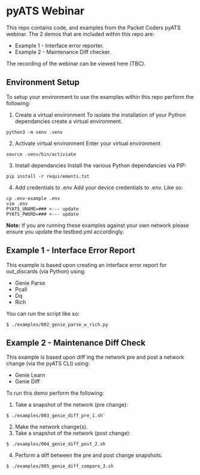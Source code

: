 # pyATS Webinar

This repo contains code, and examples from the Packet Coders pyATS webinar.
The 2 demos that are included within this repo are:
* Example 1 - Interface error reporter.
* Example 2 - Maintenance Diff checker.

The recording of the webinar can be viewed here (TBC).

## Environment Setup

To setup your environment to use the examples within this repo perform the following:


1.  Create a virtual environment
To isolate the installation of your Python dependancies create a virtual environment.
```
python3 -m venv .venv
```

2. Activate virtual environment
Enter your virtual environment
```
source .venv/bin/activiate
```

3. Install dependancies
Install the various Python dependancies via PIP:
```
pip install -r requirements.txt
```

4. Add credentials to .env
Add your device credentials to .env. Like so:
```
cp .env-example .env
vim .env
PYATS_UNAME=### <--- update
PYATS_PWORD=### <--- update
```

**Note:** If you are running these examples against your own network please ensure you update the testbed.yml accordingly.

## Example 1 - Interface Error Report
This example is based upon creating an interface error report for out_discards (via Python) using:
* Genie Parse
* Pcall
* Dq
* Rich

You can run the script like so:
```
$ ./examples/002_genie_parse_w_rich.py
```

## Example 2 - Maintenance Diff Check
This example is based upon diff`ing the network pre and post a network change (via the pyATS CLI) using:
* Genie Learn
* Genie Diff

To run this demo perform the following:
1. Take a snapshot of the network (pre change):
```
$ ./examples/003_genie_diff_pre_1.sh`
```
2. Make the network change(s).
3. Take a snapshot of the network (post change):
```
$ ./examples/004_genie_diff_post_2.sh
```
4. Perform a diff between the pre and post change snapshots.
```
$ ./examples/005_genie_diff_compare_3.sh
```

